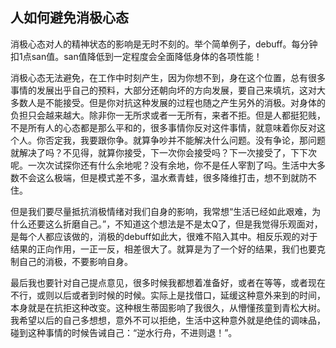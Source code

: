 ## 人如何避免消极心态

消极心态对人的精神状态的影响是无时不刻的。举个简单例子，debuff。每分钟扣1点san值。san值降低到一定程度会全面降低身体的各项性能！

消极心态无法避免，在工作中时刻产生，因为你想不到，身在这个位置，总有很多事情的发展出乎自己的预料，大部分还朝向坏的方向发展，要自己来填坑，这对大多数人是不能接受。但是你对抗这种发展的过程也随之产生另外的消极。对身体的负担只会越来越大。除非你一无所求或者一无所有，来者不拒。但是人都挺犯贱，不是所有人的心态都是那么平和的，很多事情你反对这件事情，就意味着你反对这个人。你否定我，我要跟你争。就算争吵并不能解决什么问题。没有争论，那问题就解决了吗？不见得，就算你接受，下一次你会接受吗？下一次接受了，下下次呢。一次次试探你还有什么余地呢？没有余地，你不是任人宰割了吗。生活中大多数不会这么极端，但是模式差不多，温水煮青蛙，很多降维打击，想不到就防不住。

但是我们要尽量抵抗消极情绪对我们自身的影响，我常想“生活已经如此艰难，为什么还要这么折磨自己。”，不知道这个想法是不是太Q了，但是我觉得乐观面对，是每个人都应该做的，消极的debuff如此大，很难不陷入其中。相反乐观的对于结果的正向作用，一正一反，相差很大了。就算是为了一个好的结果，我们也要克制自己的消极，不要影响自身。

最后我也要针对自己提点意见，很多时候我都想着准备好，或者在等等，或者现在不行，或则以后或者到时候的时候。实际上是找借口，延缓这种意外来到的时间，本身就是在抗拒这种改变。这种根生蒂固影响了我很久，从懵懂孩童到青松大树。我希望以后的自己多想想，意外不可以拒绝，生活中这种意外就是绝佳的调味品，碰到这种事情的时候告诫自己：“逆水行舟，不进则退！”。

